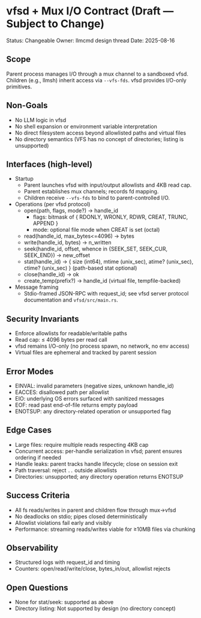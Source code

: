 # vfsd + Mux I/O Contract (Draft — Subject to Change)

Status: Changeable
Owner: llmcmd design thread
Date: 2025-08-16

## Scope
Parent process manages I/O through a mux channel to a sandboxed vfsd. Children (e.g., llmsh) inherit access via `--vfs-fds`. vfsd provides I/O-only primitives.

## Non-Goals
- No LLM logic in vfsd
- No shell expansion or environment variable interpretation
- No direct filesystem access beyond allowlisted paths and virtual files
- No directory semantics (VFS has no concept of directories; listing is unsupported)

## Interfaces (high-level)
- Startup
  - Parent launches vfsd with input/output allowlists and 4KB read cap.
  - Parent establishes mux channels; records fd mapping.
  - Children receive `--vfs-fds` to bind to parent-controlled I/O.
- Operations (per vfsd protocol)
  - open(path, flags, mode?) → handle_id
    - flags: bitmask of { RDONLY, WRONLY, RDWR, CREAT, TRUNC, APPEND }
    - mode: optional file mode when CREAT is set (octal)
  - read(handle_id, max_bytes<=4096) → bytes
  - write(handle_id, bytes) → n_written
  - seek(handle_id, offset, whence in {SEEK_SET, SEEK_CUR, SEEK_END}) → new_offset
  - stat(handle_id) → { size (int64), mtime (unix_sec), atime? (unix_sec), ctime? (unix_sec) } (path-based stat optional)
  - close(handle_id) → ok
  - create_temp(prefix?) → handle_id (virtual file, tempfile-backed)
- Message framing
  - Stdio-framed JSON-RPC with request_id; see vfsd server protocol documentation and `vfsd/src/main.rs`.

## Security Invariants
- Enforce allowlists for readable/writable paths
- Read cap: ≤ 4096 bytes per read call
- vfsd remains I/O-only (no process spawn, no network, no env access)
- Virtual files are ephemeral and tracked by parent session

## Error Modes
- EINVAL: invalid parameters (negative sizes, unknown handle_id)
- EACCES: disallowed path per allowlist
- EIO: underlying OS errors surfaced with sanitized messages
- EOF: read past end-of-file returns empty payload
- ENOTSUP: any directory-related operation or unsupported flag

## Edge Cases
- Large files: require multiple reads respecting 4KB cap
- Concurrent access: per-handle serialization in vfsd; parent ensures ordering if needed
- Handle leaks: parent tracks handle lifecycle; close on session exit
- Path traversal: reject `..` outside allowlists
- Directories: unsupported; any directory operation returns ENOTSUP

## Success Criteria
- All fs reads/writes in parent and children flow through mux→vfsd
- No deadlocks on stdio; pipes closed deterministically
- Allowlist violations fail early and visibly
- Performance: streaming reads/writes viable for ≥10MB files via chunking

## Observability
- Structured logs with request_id and timing
- Counters: open/read/write/close, bytes_in/out, allowlist rejects

## Open Questions
- None for stat/seek: supported as above
- Directory listing: Not supported by design (no directory concept)
